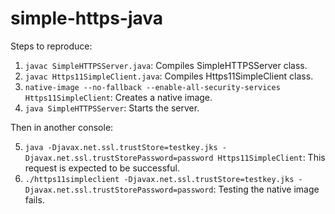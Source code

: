# simple-https-java

Steps to reproduce:

1. `javac SimpleHTTPSServer.java`: Compiles SimpleHTTPSServer class.
2. `javac Https11SimpleClient.java`: Compiles Https11SimpleClient class.
3. `native-image --no-fallback --enable-all-security-services Https11SimpleClient`: Creates a native image.
4. `java SimpleHTTPSServer`: Starts the server.

Then in another console:

5. `java -Djavax.net.ssl.trustStore=testkey.jks -Djavax.net.ssl.trustStorePassword=password Https11SimpleClient`: This request is expected to be successful.
6. `./https11simpleclient -Djavax.net.ssl.trustStore=testkey.jks -Djavax.net.ssl.trustStorePassword=password`: Testing the native image fails.
